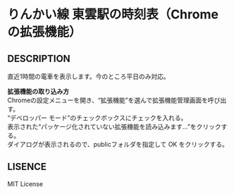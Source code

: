 りんかい線 東雲駅の時刻表（Chromeの拡張機能）  
=======

DESCRIPTION
-------
直近1時間の電車を表示します。今のところ平日のみ対応。

**拡張機能の取り込み方**   
Chromeの設定メニューを開き、“拡張機能”を選んで拡張機能管理画面を呼び出す。  
“デベロッパー モード”のチェックボックスにチェックを入れる。  
表示された“パッケージ化されていない拡張機能を読み込みます…”をクリックする。  
ダイアログが表示されるので、publicフォルダを指定して OK をクリックする。

LISENCE
-------
MIT License
